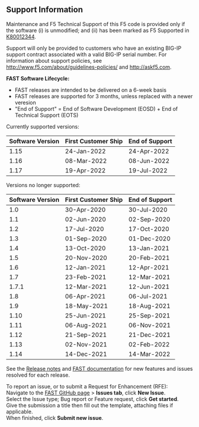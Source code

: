 ## Support Information

Maintenance and F5 Technical Support of this F5 code is provided only if the software (i) is unmodified; and (ii) has been marked as F5 Supported in [K80012344](https://support.f5.com/csp/article/K80012344). 

Support will only be provided to customers who have an existing BIG-IP support contract associated with a valid BIG-IP serial number. For information about support policies, see http://www.f5.com/about/guidelines-policies/ and http://askf5.com.

**FAST Software Lifecycle:**

* FAST releases are intended to be delivered on a 6-week basis 
* FAST releases are supported for 3 months, unless replaced with a newer veresion 
* "End of Support" = End of Software Development (EOSD) + End of Technical Support (EOTS)

Currently supported versions:

| Software Version | First Customer Ship | End of Support |
| ---------------- | ------------------- | -------------- |
| 1.15             | 24-Jan-2022         | 24-Apr-2022    |
| 1.16             | 08-Mar-2022         | 08-Jun-2022    |
| 1.17             | 19-Apr-2022         | 19-Jul-2022    |

Versions no longer supported:

| Software Version | First Customer Ship | End of Support |
| ---------------- | ------------------- | -------------- |
| 1.0              | 30-Apr-2020         | 30-Jul-2020    |
| 1.1              | 02-Jun-2020         | 02-Sep-2020    |
| 1.2              | 17-Jul-2020         | 17-Oct-2020    |
| 1.3              | 01-Sep-2020         | 01-Dec-2020    |
| 1.4              | 13-Oct-2020         | 13-Jan-2021    |
| 1.5              | 20-Nov-2020         | 20-Feb-2021    |
| 1.6              | 12-Jan-2021         | 12-Apr-2021    |
| 1.7              | 23-Feb-2021         | 12-Mar-2021    |
| 1.7.1            | 12-Mar-2021         | 12-Jun-2021    |
| 1.8              | 06-Apr-2021         | 06-Jul-2021    |
| 1.9              | 18-May-2021         | 18-Aug-2021    |
| 1.10             | 25-Jun-2021         | 25-Sep-2021    |
| 1.11             | 06-Aug-2021         | 06-Nov-2021    |
| 1.12             | 21-Sep-2021         | 21-Dec-2021    |
| 1.13             | 02-Nov-2021         | 02-Feb-2022    |
| 1.14             | 14-Dec-2021         | 14-Mar-2022    |

See the [Release notes](https://github.com/F5Networks/f5-appsvcs-templates/releases) and [FAST documentation](https://clouddocs.f5.com/products/extensions/f5-appsvcs-templates/latest/) for new features and issues resolved for each release.

To report an issue, or to submit a Request for Enhancement (RFE):  
Navigate to the [FAST GitHub page](https://github.com/F5Networks/f5-appsvcs-templates) > **Issues tab**, click **New Issue**.  
Select the Issue type; Bug report or Feature request, click **Get started**.  
Give the submission a title then fill out the template, attaching files if applicable.  
When finished, click **Submit new issue**. 